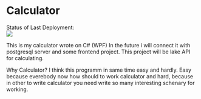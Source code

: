 # Calculator

Status of Last Deployment:<br>
<img src="https://github.com/BulatAZ/Calculator/workflows/Unit_tests/badge.svg?brange=master"><br>

This is my calculator wrote on C# (WPF)
In the future i will connect it with postgresql server and some frontend project. This project will be lake API for calculating.

Why Calculator?
I think this programm in same time easy and hardly. Easy because everebody now how should to work calculator and hard, 
because in other to write calculator you need write so many interesting schenary for working.



